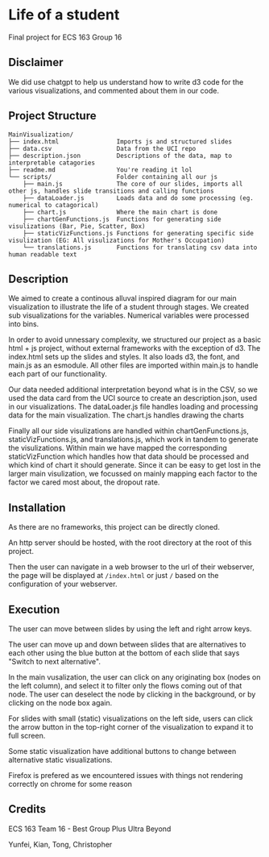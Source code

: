 # Life of a student

Final project for ECS 163 Group 16

## Disclaimer

We did use chatgpt to help us understand how to write d3 code for the various visualizations, and commented about them in our code.

## Project Structure

```
MainVisualization/
├── index.html                Imports js and structured slides
├── data.csv                  Data from the UCI repo
├── description.json          Descriptions of the data, map to interpretable catagories
├── readme.md                 You're reading it lol
└── scripts/                  Folder containing all our js
    ├── main.js               The core of our slides, imports all other js, handles slide transitions and calling functions
    ├── dataLoader.js         Loads data and do some processing (eg. numerical to catagorical)
    ├── chart.js              Where the main chart is done
    ├── chartGenFunctions.js  Functions for generating side visulizations (Bar, Pie, Scatter, Box)
    ├── staticVizFunctions.js Functions for generating specific side visulization (EG: All visulizations for Mother's Occupation)
    └── translations.js       Functions for translating csv data into human readable text
```

## Description

We aimed to create a continous alluval inspired diagram for our main visualization to illustrate the life of a student through stages. We created sub visualizations for the variables. Numerical variables were processed into bins.

In order to avoid unnessary complexity, we structured our project as a basic html + js project, without external frameworks with the exception of d3. The index.html sets up the slides and styles. It also loads d3, the font, and main.js as an esmodule. All other files are imported within main.js to handle each part of our functionality.

Our data needed additional interpretation beyond what is in the CSV, so we used the data card from the UCI source to create an description.json, used in our visualizations. The dataLoader.js file handles loading and processing data for the main visualization. The chart.js handles drawing the charts

Finally all our side visulizations are handled within chartGenFunctions.js, staticVizFunctions.js, and translations.js, which work in tandem
to generate the visulizations. Within main we have mapped the corresponding staticVizFunction which handles how that data should be processed
and which kind of chart it should generate. Since it can be easy to get lost in the larger main visulization, we focussed on mainly
mapping each factor to the factor we cared most about, the dropout rate. 

## Installation

As there are no frameworks, this project can be directly cloned.

An http server should be hosted, with the root directory at the root of this project.

Then the user can navigate in a web browser to the url of their webserver, the page will be displayed at `/index.html` or just `/` based on the configuration of your webserver.

## Execution

The user can move between slides by using the left and right arrow keys.

The user can move up and down between slides that are alternatives to each other using the blue button at the bottom of each slide that says "Switch to next alternative".

In the main vusalization, the user can click on any originating box (nodes on the left column), and select it to filter only the flows coming out of that node. The user can deselect the node by clicking in the background, or by clicking on the node box again.

For slides with small (static) visualizations on the left side, users can click the arrow button in the top-right corner of the visualization to expand it to full screen.

Some static visualization have additional buttons to change between alternative static visualizations.

Firefox is prefered as we encountered issues with things not rendering correctly on chrome for some reason

## Credits

ECS 163 Team 16 - Best Group Plus Ultra Beyond

Yunfei, Kian, Tong, Christopher
